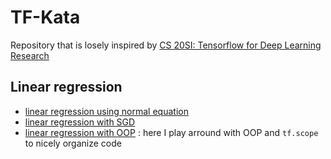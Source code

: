 # TF-Kata
Repository that is losely inspired by [CS 20SI: Tensorflow for Deep Learning Research](http://web.stanford.edu/class/cs20si/)

## Linear regression
* [linear regression using normal equation](./linear-regression-normal-equation.py)
* [linear regression with SGD](./linear-regression.py)
* [linear regression with OOP](./linear-regression-fancy.py) : here I play arround with OOP and `tf.scope` to nicely organize code
